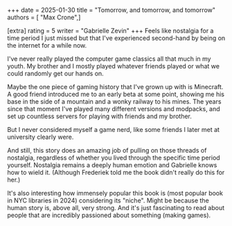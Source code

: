 +++
date = 2025-01-30
title = "Tomorrow, and tomorrow, and tomorrow"
authors = [ "Max Crone",]

[extra]
rating = 5
writer = "Gabrielle Zevin"
+++
Feels like nostalgia for a time period I just missed but that I've experienced second-hand by being on the internet for a while now.
<!-- more -->
I've never really played the computer game classics all that much in my youth.
My brother and I mostly played whatever friends played or what we could randomly get our hands on.

Maybe the one piece of gaming history that I've grown up with is Minecraft.
A good friend introduced me to an early beta at some point, showing me his base in the side of a mountain and a wonky railway to his mines.
The years since that moment I've played many different versions and modpacks, and set up countless servers for playing with friends and my brother.

But I never considered myself a game nerd, like some friends I later met at university clearly were.

And still, this story does an amazing job of pulling on those threads of nostalgia, regardless of whether you lived through the specific time period yourself.
Nostalgia remains a deeply human emotion and Gabrielle knows how to wield it.
(Although Frederiek told me the book didn't really do this for her.)

It's also interesting how immensely popular this book is (most popular book in NYC libraries in 2024) considering its "niche".
Might be because the human story is, above all, very strong.
And it's just fascinating to read about people that are incredibly passioned about something (making games).
